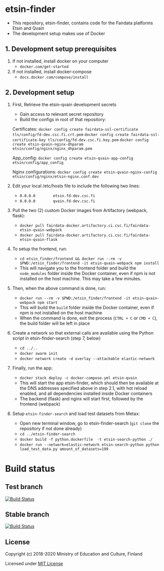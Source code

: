 # etsin-finder

- This repository, etsin-finder, contains code for the Fairdata platforms Etsin and Qvain
- The development setup makes use of Docker

## 1. Development setup prerequisites

1. If not installed, install docker on your computer
    - `docker.com/get-started`
2. If not installed, install docker-compose
    - `docs.docker.com/compose/install`

## 2. Development setup

1. First, Retrieve the etsin-qvain development secrets 
    - Gain access to relevant secret repository
    - Build the configs in root of that repository:
    
    Certificates:
    `docker config create fairdata-ssl-certificate tls/config/fd-dev.csc.fi.crt.pem`
    `docker config create fairdata-ssl-certificate-key tls/config/fd-dev.csc.fi.key.pem`
    `docker config create etsin-qvain-nginx-dhparam etsin/config/nginx/nginx_dhparam.pem`

    App_config:
    `docker config create etsin-qvain-app-config etsin/config/app_config`

    Nginx configurations:
    `docker config create etsin-qvain-nginx-config etsin/config/nginx/etsin-nginx.conf.dev`

2. Edit your local /etc/hosts file to include the following two lines:
    - `0.0.0.0        etsin.fd-dev.csc.fi`
    - `0.0.0.0        qvain.fd-dev.csc.fi`
3. Pull the two (2) custom Docker images from Artifactory (webpack, flask):
    - `docker pull fairdata-docker.artifactory.ci.csc.fi/fairdata-etsin-qvain-webpack`
    - `docker pull fairdata-docker.artifactory.ci.csc.fi/fairdata-etsin-qvain-flask` 
4. To setup the frontend, run:
    - `cd etsin_finder/frontend && docker run --rm -v $PWD:/etsin_finder/frontend -it etsin-qvain-webpack npm install`
    - This will navigate you to the frontend folder and build the `node_modules` folder inside the Docker container, even if npm is not installed on the host machine. This may take a few minutes.
5. Then, when the above command is done, run:
    - `docker run --rm -v $PWD:/etsin_finder/frontend -it etsin-qvain-webpack npm start`
    - This will build the `build` folder inside the Docker container, even if npm is not installed on the host machine
    - When the command is done, exit the process (`CTRL + C` or `CMD + C`), the build folder will be left in place
6. Create a network so that external calls are available using the Python script in etsin-finder-search (step 7, below)
    - `cd ../..`
    - `docker swarm init`
    - `docker network create -d overlay --attachable elastic-network`
7. Finally, run the app:
    - `docker stack deploy -c docker-compose.yml etsin-qvain`
    - This will start the app etsin-finder, which should then be available at the DNS addresses specified above in step 2.1, with hot reload enabled, and all dependencies installed inside Docker containers
    - The backend (flask) and nginx will start first, followed by the frontend (webpack)
8. Setup `etsin-finder-search` and load test datasets from Metax:
    - Open new terminal window, go to etsin-finder-search (`git clone` the repository if not done already)
    - `cd ../etsin-finder-search`
    - `docker build -f python.dockerfile  -t etsin-search-python ./`
    - `docker run --network=elastic-network etsin-search-python python load_test_data.py amount_of_datasets=199`

# Build status

## Test branch
[![Build Status](https://travis-ci.com/CSCfi/etsin-finder.svg?branch=test)](https://travis-ci.com/CSCfi/etsin-finder)

## Stable branch
[![Build Status](https://travis-ci.com/CSCfi/etsin-finder.svg?branch=stable)](https://travis-ci.com/CSCfi/etsin-finder)

License
-------
Copyright (c) 2018-2020 Ministry of Education and Culture, Finland

Licensed under [MIT License](LICENSE)
